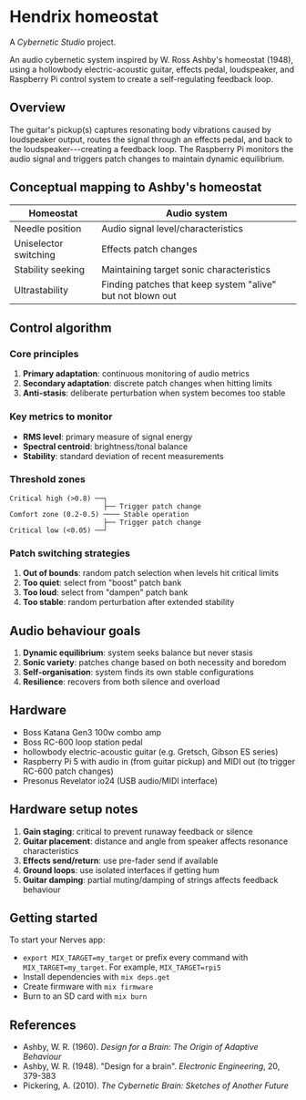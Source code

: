 # Hendrix homeostat

A _Cybernetic Studio_ project.

An audio cybernetic system inspired by W. Ross Ashby's homeostat (1948), using a
hollowbody electric-acoustic guitar, effects pedal, loudspeaker, and Raspberry
Pi control system to create a self-regulating feedback loop.

## Overview

The guitar's pickup(s) captures resonating body vibrations caused by loudspeaker
output, routes the signal through an effects pedal, and back to the
loudspeaker---creating a feedback loop. The Raspberry Pi monitors the audio
signal and triggers patch changes to maintain dynamic equilibrium.

## Conceptual mapping to Ashby's homeostat

| Homeostat             | Audio system                                               |
| --------------------- | ---------------------------------------------------------- |
| Needle position       | Audio signal level/characteristics                         |
| Uniselector switching | Effects patch changes                                      |
| Stability seeking     | Maintaining target sonic characteristics                   |
| Ultrastability        | Finding patches that keep system "alive" but not blown out |

## Control algorithm

### Core principles

1. **Primary adaptation**: continuous monitoring of audio metrics
2. **Secondary adaptation**: discrete patch changes when hitting limits
3. **Anti-stasis**: deliberate perturbation when system becomes too stable

### Key metrics to monitor

- **RMS level**: primary measure of signal energy
- **Spectral centroid**: brightness/tonal balance
- **Stability**: standard deviation of recent measurements

### Threshold zones

```
Critical high (>0.8) ──┐
                       ├── Trigger patch change
Comfort zone (0.2-0.5) ──── Stable operation
                       ├── Trigger patch change
Critical low (<0.05) ──┘
```

### Patch switching strategies

1. **Out of bounds**: random patch selection when levels hit critical limits
2. **Too quiet**: select from "boost" patch bank
3. **Too loud**: select from "dampen" patch bank
4. **Too stable**: random perturbation after extended stability

## Audio behaviour goals

1. **Dynamic equilibrium**: system seeks balance but never stasis
2. **Sonic variety**: patches change based on both necessity and boredom
3. **Self-organisation**: system finds its own stable configurations
4. **Resilience**: recovers from both silence and overload

## Hardware

- Boss Katana Gen3 100w combo amp
- Boss RC-600 loop station pedal
- hollowbody electric-acoustic guitar (e.g. Gretsch, Gibson ES series)
- Raspberry Pi 5 with audio in (from guitar pickup) and MIDI out (to trigger
  RC-600 patch changes)
- Presonus Revelator io24 (USB audio/MIDI interface)

## Hardware setup notes

1. **Gain staging**: critical to prevent runaway feedback or silence
2. **Guitar placement**: distance and angle from speaker affects resonance
   characteristics
3. **Effects send/return**: use pre-fader send if available
4. **Ground loops**: use isolated interfaces if getting hum
5. **Guitar damping**: partial muting/damping of strings affects feedback
   behaviour

## Getting started

To start your Nerves app:

- `export MIX_TARGET=my_target` or prefix every command with
  `MIX_TARGET=my_target`. For example, `MIX_TARGET=rpi5`
- Install dependencies with `mix deps.get`
- Create firmware with `mix firmware`
- Burn to an SD card with `mix burn`

## References

- Ashby, W. R. (1960). _Design for a Brain: The Origin of Adaptive Behaviour_
- Ashby, W. R. (1948). "Design for a brain". _Electronic Engineering_, 20,
  379-383
- Pickering, A. (2010). _The Cybernetic Brain: Sketches of Another Future_
